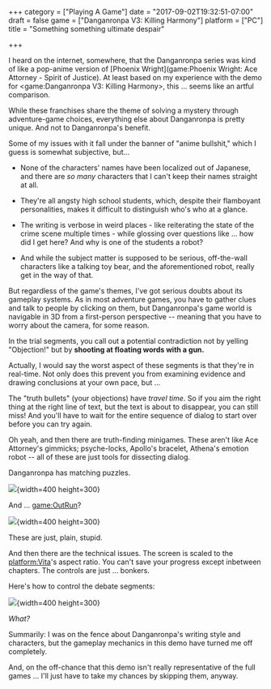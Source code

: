 +++
category = ["Playing A Game"]
date = "2017-09-02T19:32:51-07:00"
draft = false
game = ["Danganronpa V3: Killing Harmony"]
platform = ["PC"]
title = "Something something ultimate despair"

+++

I heard on the internet, somewhere, that the Danganronpa series was kind of like a pop-anime version of [Phoenix Wright](game:Phoenix Wright: Ace Attorney - Spirit of Justice).  At least based on my experience with the demo for <game:Danganronpa V3: Killing Harmony>, this ... seems like an artful comparison.

While these franchises share the theme of solving a mystery through adventure-game choices, everything else about Danganronpa is pretty unique.  And not to Danganronpa's benefit.

Some of my issues with it fall under the banner of "anime bullshit," which I guess is somewhat subjective, but...

* None of the characters' names have been localized out of Japanese, and there are <i>so many</i> characters that I can't keep their names straight at all.

* They're all angsty high school students, which, despite their flamboyant personalities, makes it difficult to distinguish who's who at a glance.

* The writing is verbose in weird places - like reiterating the state of the crime scene multiple times - while glossing over questions like ... how did I get here?  And why is one of the students a robot?

* And while the subject matter is supposed to be serious, off-the-wall characters like a talking toy bear, and the aforementioned robot, really get in the way of that.

But regardless of the game's themes, I've got serious doubts about its gameplay systems.  As in most adventure games, you have to gather clues and talk to people by clicking on them, but Danganronpa's game world is navigable in 3D from a first-person perspective -- meaning that you have to worry about the camera, for some reason.

In the trial segments, you call out a potential contradiction not by yelling "Objection!" but by <b>shooting at floating words with a gun.</b>

Actually, I would say the worst aspect of these segments is that they're in real-time.  Not only does this prevent you from examining evidence and drawing conclusions at your own pace, but ...

The "truth bullets" (your objections) have <i>travel time</i>.  So if you aim the right thing at the right line of text, but the text is about to disappear, you can still miss!  And you'll have to wait for the entire sequence of dialog to start over before you can try again.

Oh yeah, and then there are truth-finding minigames.  These aren't like Ace Attorney's gimmicks; psyche-locks, Apollo's bracelet, Athena's emotion robot -- all of these are just tools for dissecting dialog.

Danganronpa has matching puzzles.

![](%site.BaseURL%danganronpa_v3_demo_matching.jpg){width=400 height=300}

And ... <game:OutRun>?

![](%site.BaseURL%danganronpa_v3_demo_driving.jpg){width=400 height=300}

These are just, plain, stupid.

And then there are the technical issues.  The screen is scaled to the <platform:Vita>'s aspect ratio.  You can't save your progress except inbetween chapters.  The controls are just ... bonkers.

Here's how to control the debate segments:

![](%site.BaseURL%danganronpa_v3_demo_debatecontrols.jpg){width=400 height=300}

<i>What?</i>

Summarily: I was on the fence about Danganronpa's writing style and characters, but the gameplay mechanics in this demo have turned me off completely.

And, on the off-chance that this demo isn't really representative of the full games ... I'll just have to take my chances by skipping them, anyway.
